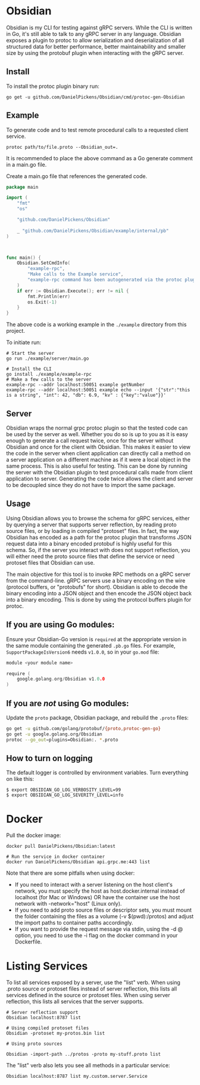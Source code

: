 # Obsidian

Obsidian is my CLI for testing against gRPC servers.
While the CLI is written in Go, it's still able to talk to any gRPC server in any language.
Obsidian exposes a plugin to protoc to allow serialization and deserialization of all structured data for better performance, better maintainability and smaller size by using the protobuf plugin when interacting with the gRPC server.

## Install

To install the protoc plugin binary run:

```
go get -u github.com/DanielPickens/Obsidian/cmd/protoc-gen-Obsidian
```

## Example

To generate code and to test remote procedural calls to a requested client service.

```
protoc path/to/file.proto --Obsidian_out=.
```

It is recommended to place the above command as a Go generate comment in a main.go file.

Create a main.go file that references the generated code.

```go
package main

import (
	"fmt"
	"os"

	"github.com/DanielPickens/Obsidian"
	
	_ "github.com/DanielPickens/Obsidian/example/internal/pb"
)



func main() {
	Obsidian.SetCmdInfo(
		"example-rpc",
		"Make calls to the Example service",
		"example-rpc command has been autogenerated via the protoc plugin https://github.com/DanielPickens/Obsidian/cmd/protoc-gen-Obsidian",
	)
	if err := Obsidian.Execute(); err != nil {
		fmt.Println(err)
		os.Exit(-1)
	}
}
```

The above code is a working example in the `./example` directory from this project.

To initiate run:

```
# Start the server
go run ./example/server/main.go
```

```
# Install the CLI
go install ./example/example-rpc
# Make a few calls to the server
example-rpc --addr localhost:50051 example getNumber
example-rpc --addr localhost:50051 example echo --input '{"str":"this is a string", "int": 42, "db": 6.9, "kv" : {"key":"value"}}'
```


## Server

Obsidian wraps the normal grpc protoc plugin so that the tested code can be used by the server as well.
Whether you do so is up to you as it is easy enough to generate a call request twice, once for the server without Obsidian and once for the client with Obsidian. This makes it easier to view the code in the server when client application can directly call a method on a server application on a different machine as if it were a local object in the same process. This is also useful for testing. This can be done by running the server with the Obsidian plugin to test procedural calls made from client application to server.
Generating the code twice allows the client and server to be decoupled since they do not have to import the same package.

## Usage

Using Obsidian allows you to browse the schema for gRPC services, either by querying a server that supports server reflection, by reading proto source files, or by loading in compiled "protoset" files. In fact, the way Obsidian has encoded as a path for the protoc plugin that transforms JSON request data into a binary encoded protobuf is highly useful for this schema. So, if the server you interact with does not support reflection, you will either need the proto source files that define the service or need protoset files that Obsidian can use.

The main objective for this tool is to invoke RPC methods on a gRPC server from the command-line. gRPC servers use a binary encoding on the wire (protocol buffers, or "protobufs" for short). Obsidian is able to decode the binary encoding into a JSON object and then encode the JSON object back into a binary encoding. This is done by using the protocol buffers plugin for protoc.

## If you are using Go modules:

Ensure your Obsidian-Go version is `required` at the appropriate version in
the same module containing the generated `.pb.go` files.  For example,
`SupportPackageIsVersion6` needs `v1.0.0`, so in your `go.mod` file:

```go
module <your module name>

require (
    google.golang.org/Obsidian v1.0.0
)
```

## If you are *not* using Go modules:

Update the `proto` package, Obsidian package, and rebuild the `.proto` files:

```sh
go get -u github.com/golang/protobuf/{proto,protoc-gen-go}
go get -u google.golang.org/Obsidian
protoc --go_out=plugins=Obsidian:. *.proto
```

## How to turn on logging

The default logger is controlled by environment variables. Turn everything on
like this:

```console
$ export OBSIDIAN_GO_LOG_VERBOSITY_LEVEL=99
$ export OBSIDIAN_GO_LOG_SEVERITY_LEVEL=info
```


# Docker
Pull the docker image:
```
docker pull DanielPickens/Obsidian:latest
```
```
# Run the service in docker container
docker run DanielPickens/Obsidian api.grpc.me:443 list
```
Note that there are some pitfalls when using docker:

- If you need to interact with a server listening on the host client's network, you must specify the host as host.docker.internal instead of localhost (for Mac or Windows) OR have the container use the host network with -network="host" (Linux only).
- If you need to add proto source files or descriptor sets, you must mount the folder containing the files as a volume (-v $(pwd):/protos) and adjust the import paths to container paths accordingly.
- If you want to provide the request message via stdin, using the -d @ option, you need to use the -i flag on the docker command in your Dockerfile.


# Listing Services
To list all services exposed by a server, use the "list" verb. When using .proto source or protoset files instead of server reflection, this lists all services defined in the source or protoset files. When using server reflection, this lists all services that the server supports.
```
# Server reflection support
Obsidian localhost:8787 list
```
```
# Using compiled protoset files
Obsidian -protoset my-protos.bin list
```
```
# Using proto sources

Obsidian -import-path ../protos -proto my-stuff.proto list
```
The "list" verb also lets you see all methods in a particular service:
```
Obsidian localhost:8787 list my.custom.server.Service
```
